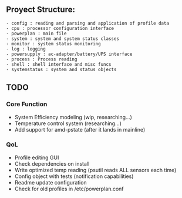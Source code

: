
## Proyect Structure:
    - config : reading and parsing and application of profile data
    - cpu : processor configuration interface
    - powerplan : main file
    - system : system and system status classes
    - monitor : system status monitoring
    - log : logging
    - powersupply : ac-adapter/battery/UPS interface
    - process : Process reading
    - shell : shell interface and misc funcs
    - systemstatus : system and status objects


## TODO

### Core Function
- System Efficiency modeling (wip, researching...)
- Temperature control system (researching...)
- Add support for amd-pstate (after it lands in mainline)

### QoL
- Profile editing GUI
- Check dependencies on install
- Write optimized temp reading (psutil reads ALL sensors each time)
- Config object with tests (notification capabilities)
- Readme update configuration
- Check for old profiles in /etc/powerplan.conf
